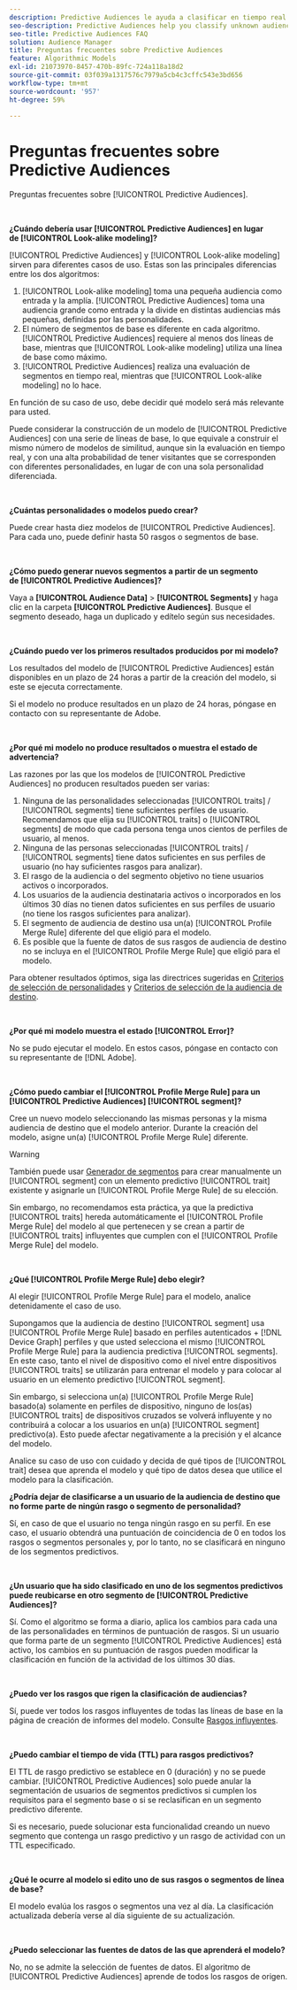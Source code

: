 ```yaml
---
description: Predictive Audiences le ayuda a clasificar en tiempo real audiencias desconocidas como personalidades diferenciadas, mediante el uso de la ciencia de datos.
seo-description: Predictive Audiences help you classify unknown audiences into distinct personas in real-time, using data science.
seo-title: Predictive Audiences FAQ
solution: Audience Manager
title: Preguntas frecuentes sobre Predictive Audiences
feature: Algorithmic Models
exl-id: 21073970-8457-470b-89fc-724a118a18d2
source-git-commit: 03f039a1317576c7979a5cb4c3cffc543e3bd656
workflow-type: tm+mt
source-wordcount: '957'
ht-degree: 59%

---
```


# Preguntas frecuentes sobre Predictive Audiences

Preguntas frecuentes sobre [!UICONTROL Predictive Audiences].

 

**¿Cuándo debería usar [!UICONTROL Predictive Audiences] en lugar de [!UICONTROL Look-alike modeling]?**

[!UICONTROL Predictive Audiences] y [!UICONTROL Look-alike modeling] sirven para diferentes casos de uso. Estas son las principales diferencias entre los dos algoritmos:

1. [!UICONTROL Look-alike modeling] toma una pequeña audiencia como entrada y la amplía. [!UICONTROL Predictive Audiences] toma una audiencia grande como entrada y la divide en distintas audiencias más pequeñas, definidas por las personalidades.
1. El número de segmentos de base es diferente en cada algoritmo. [!UICONTROL Predictive Audiences] requiere al menos dos líneas de base, mientras que [!UICONTROL Look-alike modeling] utiliza una línea de base como máximo.
1. [!UICONTROL Predictive Audiences] realiza una evaluación de segmentos en tiempo real, mientras que [!UICONTROL Look-alike modeling] no lo hace.

En función de su caso de uso, debe decidir qué modelo será más relevante para usted.

Puede considerar la construcción de un modelo de [!UICONTROL Predictive Audiences] con una serie de líneas de base, lo que equivale a construir el mismo número de modelos de similitud, aunque sin la evaluación en tiempo real, y con una alta probabilidad de tener visitantes que se corresponden con diferentes personalidades, en lugar de con una sola personalidad diferenciada.

 

**¿Cuántas personalidades o modelos puedo crear?**

Puede crear hasta diez modelos de [!UICONTROL Predictive Audiences]. Para cada uno, puede definir hasta 50 rasgos o segmentos de base.

 

**¿Cómo puedo generar nuevos segmentos a partir de un segmento de [!UICONTROL Predictive Audiences]?**

Vaya a **[!UICONTROL Audience Data]** > **[!UICONTROL Segments]** y haga clic en la carpeta **[!UICONTROL Predictive Audiences]**. Busque el segmento deseado, haga un duplicado y edítelo según sus necesidades.

 

**¿Cuándo puedo ver los primeros resultados producidos por mi modelo?**

Los resultados del modelo de [!UICONTROL Predictive Audiences] están disponibles en un plazo de 24 horas a partir de la creación del modelo, si este se ejecuta correctamente.

Si el modelo no produce resultados en un plazo de 24 horas, póngase en contacto con su representante de Adobe.

 

**¿Por qué mi modelo no produce resultados o muestra el estado de advertencia?**

Las razones por las que los modelos de [!UICONTROL Predictive Audiences] no producen resultados pueden ser varias:

1. Ninguna de las personalidades seleccionadas [!UICONTROL traits] / [!UICONTROL segments] tiene suficientes perfiles de usuario. Recomendamos que elija su [!UICONTROL traits] o [!UICONTROL segments] de modo que cada persona tenga unos cientos de perfiles de usuario, al menos.
1. Ninguna de las personas seleccionadas [!UICONTROL traits] / [!UICONTROL segments] tiene datos suficientes en sus perfiles de usuario (no hay suficientes rasgos para analizar).
1. El rasgo de la audiencia o del segmento objetivo no tiene usuarios activos o incorporados.
1. Los usuarios de la audiencia destinataria activos o incorporados en los últimos 30 días no tienen datos suficientes en sus perfiles de usuario (no tiene los rasgos suficientes para analizar).
1. El segmento de audiencia de destino usa un(a) [!UICONTROL Profile Merge Rule] diferente del que eligió para el modelo.
1. Es posible que la fuente de datos de sus rasgos de audiencia de destino no se incluya en el [!UICONTROL Profile Merge Rule] que eligió para el modelo.

Para obtener resultados óptimos, siga las directrices sugeridas en [Criterios de selección de personalidades](../features/algorithmic-models/predictive-audiences.md#selection-personas) y [Criterios de selección de la audiencia de destino](../features/algorithmic-models/predictive-audiences.md#selection-audience).

 

**¿Por qué mi modelo muestra el estado [!UICONTROL Error]?**

No se pudo ejecutar el modelo. En estos casos, póngase en contacto con su representante de [!DNL Adobe].

 

**¿Cómo puedo cambiar el [!UICONTROL Profile Merge Rule] para un [!UICONTROL Predictive Audiences] [!UICONTROL segment]?**

Cree un nuevo modelo seleccionando las mismas personas y la misma audiencia de destino que el modelo anterior. Durante la creación del modelo, asigne un(a) [!UICONTROL Profile Merge Rule] diferente.

>[!WARNING]
> También puede usar [Generador de segmentos](../features/segments/segment-builder.md) para crear manualmente un [!UICONTROL segment] con un elemento predictivo [!UICONTROL trait] existente y asignarle un [!UICONTROL Profile Merge Rule] de su elección.
> 
> Sin embargo, no recomendamos esta práctica, ya que la predictiva [!UICONTROL traits] hereda automáticamente el [!UICONTROL Profile Merge Rule] del modelo al que pertenecen y se crean a partir de [!UICONTROL traits] influyentes que cumplen con el [!UICONTROL Profile Merge Rule] del modelo.

 

**¿Qué [!UICONTROL Profile Merge Rule] debo elegir?**

Al elegir [!UICONTROL Profile Merge Rule] para el modelo, analice detenidamente el caso de uso.

Supongamos que la audiencia de destino [!UICONTROL segment] usa [!UICONTROL Profile Merge Rule] basado en perfiles autenticados + [!DNL Device Graph] perfiles y que usted selecciona el mismo [!UICONTROL Profile Merge Rule] para la audiencia predictiva [!UICONTROL segments]. En este caso, tanto el nivel de dispositivo como el nivel entre dispositivos [!UICONTROL traits] se utilizarán para entrenar el modelo y para colocar al usuario en un elemento predictivo [!UICONTROL segment].

Sin embargo, si selecciona un(a) [!UICONTROL Profile Merge Rule] basado(a) solamente en perfiles de dispositivo, ninguno de los(as) [!UICONTROL traits] de dispositivos cruzados se volverá influyente y no contribuirá a colocar a los usuarios en un(a) [!UICONTROL segment] predictivo(a). Esto puede afectar negativamente a la precisión y el alcance del modelo.

Analice su caso de uso con cuidado y decida de qué tipos de [!UICONTROL trait] desea que aprenda el modelo y qué tipo de datos desea que utilice el modelo para la clasificación.

**¿Podría dejar de clasificarse a un usuario de la audiencia de destino que no forme parte de ningún rasgo o segmento de personalidad?**

Sí, en caso de que el usuario no tenga ningún rasgo en su perfil. En ese caso, el usuario obtendrá una puntuación de coincidencia de 0 en todos los rasgos o segmentos personales y, por lo tanto, no se clasificará en ninguno de los segmentos predictivos.

 

**¿Un usuario que ha sido clasificado en uno de los segmentos predictivos puede reubicarse en otro segmento de [!UICONTROL Predictive Audiences]?**

Sí. Como el algoritmo se forma a diario, aplica los cambios para cada una de las personalidades en términos de puntuación de rasgos. Si un usuario que forma parte de un segmento [!UICONTROL Predictive Audiences] está activo, los cambios en su puntuación de rasgos pueden modificar la clasificación en función de la actividad de los últimos 30 días.

 

**¿Puedo ver los rasgos que rigen la clasificación de audiencias?**

Sí, puede ver todos los rasgos influyentes de todas las líneas de base en la página de creación de informes del modelo. Consulte [Rasgos influyentes](../features/algorithmic-models/predictive-audiences-reporting.md#influential-traits).

 

**¿Puedo cambiar el tiempo de vida (TTL) para rasgos predictivos?**

El TTL de rasgo predictivo se establece en 0 (duración) y no se puede cambiar. [!UICONTROL Predictive Audiences] solo puede anular la segmentación de usuarios de segmentos predictivos si cumplen los requisitos para el segmento base o si se reclasifican en un segmento predictivo diferente.

Si es necesario, puede solucionar esta funcionalidad creando un nuevo segmento que contenga un rasgo predictivo y un rasgo de actividad con un TTL especificado.

 


**¿Qué le ocurre al modelo si edito uno de sus rasgos o segmentos de línea de base?**

El modelo evalúa los rasgos o segmentos una vez al día. La clasificación actualizada debería verse al día siguiente de su actualización.

 

**¿Puedo seleccionar las fuentes de datos de las que aprenderá el modelo?**

No, no se admite la selección de fuentes de datos. El algoritmo de [!UICONTROL Predictive Audiences] aprende de todos los rasgos de origen.
